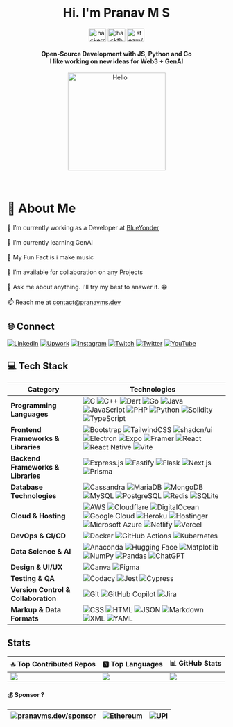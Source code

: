 <h1 align="center">Hi. I'm Pranav M S</h1>



<p align="center">
<a href="https://hackerrank.com/pranavms13" target="blank"><img align="center" src="https://cdn.jsdelivr.net/npm/simple-icons@6/icons/hackerrank.svg" alt="hackerrank/pranavms13" height="30" width="40" /></a>
<a href="https://app.hackthebox.com/profile/269741" target="blank"><img align="center" src="https://cdn.jsdelivr.net/npm/simple-icons@6/icons/hackthebox.svg" alt="hackthebox/pranavms13" height="30" width="40" /></a>
<a href="https://steamcommunity.com/id/pranavms13/" target="blank"><img align="center" src="https://cdn.jsdelivr.net/npm/simple-icons@6/icons/steam.svg" alt="steam/pranavms13" height="30" width="40" /></a>
</p>

<h4 align="center">Open-Source Development with JS, Python and Go <br> I like working on new ideas for Web3 + GenAI</h4>

<p align="center"><a href="https://pranavms.dev/"><img src="https://sdk.bitmoji.com/render/panel/20054902-540794643_12-s5-v1.png?transparent=1&palette=1&scale=2" alt="Hello" width="225" height="225"/></a></p><br>



# 💫 About Me
🔭 I’m currently working as a Developer at <a href="https://blueyonder.com">BlueYonder</a><br><br>🌱 I’m currently learning GenAI<br><br>👯 My Fun Fact is i make music<br><br>🤝 I’m available for collaboration on any Projects<br><br>💬 Ask me about anything. I'll try my best to answer it. 😁<br><br>📫 Reach me at <a href="mailto:contact@pranavms.dev">contact@pranavms.dev</a>


## 🌐 Connect
[![LinkedIn](https://custom-icon-badges.demolab.com/badge/LinkedIn-0A66C2?logo=linkedin-white&logoColor=fff)](https://linkedin.com/in/pranavms13)
[![Upwork](https://img.shields.io/badge/Upwork-6FDA44?logo=upwork&logoColor=fff)](https://www.upwork.com/freelancers/~01ad5c93ccc48a040c)
[![Instagram](https://img.shields.io/badge/Instagram-%23E4405F.svg?logo=Instagram&logoColor=white)](https://instagram.com/pranavms13) [![Twitch](https://img.shields.io/badge/Twitch-%239146FF.svg?logo=Twitch&logoColor=white)](https://twitch.tv/pranavms13) [![Twitter](https://img.shields.io/badge/Twitter-%231DA1F2.svg?logo=Twitter&logoColor=white)](https://twitter.com/pranavms13) [![YouTube](https://img.shields.io/badge/YouTube-%23FF0000.svg?logo=YouTube&logoColor=white)](https://youtube.com/@pranavms13) 

## 💻 Tech Stack

| **Category**        | **Technologies** |
|---------------------|-----------------|
| **Programming Languages** | ![C](https://img.shields.io/badge/C-00599C?logo=c&logoColor=white) ![C++](https://img.shields.io/badge/C++-%2300599C.svg?logo=c%2B%2B&logoColor=white) ![Dart](https://img.shields.io/badge/Dart-%230175C2.svg?logo=dart&logoColor=white) ![Go](https://img.shields.io/badge/Go-%2300ADD8.svg?&logo=go&logoColor=white) ![Java](https://img.shields.io/badge/Java-%23ED8B00.svg?logo=openjdk&logoColor=white) ![JavaScript](https://img.shields.io/badge/JavaScript-F7DF1E?logo=javascript&logoColor=000) ![PHP](https://img.shields.io/badge/php-%23777BB4.svg?&logo=php&logoColor=white) ![Python](https://img.shields.io/badge/Python-3776AB?logo=python&logoColor=fff) ![Solidity](https://img.shields.io/badge/Solidity-363636?logo=solidity&logoColor=fff) ![TypeScript](https://img.shields.io/badge/TypeScript-3178C6?logo=typescript&logoColor=fff) |
| **Frontend Frameworks & Libraries** | ![Bootstrap](https://img.shields.io/badge/Bootstrap-7952B3?logo=bootstrap&logoColor=fff) ![TailwindCSS](https://img.shields.io/badge/Tailwind%20CSS-%2338B2AC.svg?logo=tailwind-css&logoColor=white) ![shadcn/ui](https://img.shields.io/badge/shadcn%2Fui-000?logo=shadcnui&logoColor=fff) ![Electron](https://img.shields.io/badge/Electron-2B2E3A?logo=electron&logoColor=fff) ![Expo](https://img.shields.io/badge/Expo-000020?logo=expo&logoColor=fff) ![Framer](https://img.shields.io/badge/Framer-05F?logo=framer&logoColor=fff) ![React](https://img.shields.io/badge/React-%2320232a.svg?logo=react&logoColor=%2361DAFB) ![React Native](https://img.shields.io/badge/React_Native-%2320232a.svg?logo=react&logoColor=%2361DAFB) ![Vite](https://img.shields.io/badge/Vite-646CFF?logo=vite&logoColor=fff) |
| **Backend Frameworks & Libraries** | ![Express.js](https://img.shields.io/badge/Express.js-%23404d59.svg?logo=express&logoColor=%2361DAFB) ![Fastify](https://img.shields.io/badge/-Fastify-000000?style=flat&logo=fastify&logoColor=white) ![Flask](https://img.shields.io/badge/Flask-000?logo=flask&logoColor=fff) ![Next.js](https://img.shields.io/badge/Next.js-black?logo=next.js&logoColor=white) ![Prisma](https://img.shields.io/badge/Prisma-2D3748?logo=prisma&logoColor=white) |
| **Database Technologies** | ![Cassandra](https://img.shields.io/badge/Cassandra-%231287B1.svg?logo=apache-cassandra&logoColor=white) ![MariaDB](https://img.shields.io/badge/MariaDB-003545?logo=mariadb&logoColor=white) ![MongoDB](https://img.shields.io/badge/MongoDB-%234ea94b.svg?logo=mongodb&logoColor=white) ![MySQL](https://img.shields.io/badge/MySQL-4479A1?logo=mysql&logoColor=fff) ![PostgreSQL](https://img.shields.io/badge/Postgres-%23316192.svg?logo=postgresql&logoColor=white) ![Redis](https://img.shields.io/badge/Redis-%23DD0031.svg?logo=redis&logoColor=white) ![SQLite](https://img.shields.io/badge/SQLite-%2307405e.svg?logo=sqlite&logoColor=white) |
| **Cloud & Hosting** | ![AWS](https://img.shields.io/badge/AWS-%23FF9900.svg?logo=amazon-web-services&logoColor=white) ![Cloudflare](https://img.shields.io/badge/Cloudflare-F38020?logo=Cloudflare&logoColor=white) ![DigitalOcean](https://img.shields.io/badge/DigitalOcean-%230167ff.svg?logo=digitalOcean&logoColor=white) ![Google Cloud](https://img.shields.io/badge/Google%20Cloud-%234285F4.svg?logo=google-cloud&logoColor=white) ![Heroku](https://img.shields.io/badge/Heroku-430098?logo=heroku&logoColor=fffe) ![Hostinger](https://img.shields.io/badge/Hostinger-673DE6?logo=hostinger&logoColor=fff) ![Microsoft Azure](https://custom-icon-badges.demolab.com/badge/Microsoft%20Azure-0089D6?logo=msazure&logoColor=white) ![Netlify](https://img.shields.io/badge/Netlify-%23000000.svg?logo=netlify&logoColor=#00C7B7) ![Vercel](https://img.shields.io/badge/Vercel-%23000000.svg?logo=vercel&logoColor=white) |
| **DevOps & CI/CD** | ![Docker](https://img.shields.io/badge/Docker-2496ED?logo=docker&logoColor=fff) ![GitHub Actions](https://img.shields.io/badge/GitHub_Actions-2088FF?logo=github-actions&logoColor=white) ![Kubernetes](https://img.shields.io/badge/Kubernetes-326CE5?logo=kubernetes&logoColor=fff) |
| **Data Science & AI** | ![Anaconda](https://img.shields.io/badge/Anaconda-44A833?logo=anaconda&logoColor=fff) ![Hugging Face](https://img.shields.io/badge/Hugging%20Face-FFD21E?logo=huggingface&logoColor=000) ![Matplotlib](https://custom-icon-badges.demolab.com/badge/Matplotlib-71D291?logo=matplotlib&logoColor=fff) ![NumPy](https://img.shields.io/badge/NumPy-4DABCF?logo=numpy&logoColor=fff) ![Pandas](https://img.shields.io/badge/Pandas-150458?logo=pandas&logoColor=fff) ![ChatGPT](https://img.shields.io/badge/ChatGPT-74aa9c?logo=openai&logoColor=white) |
| **Design & UI/UX** | ![Canva](https://img.shields.io/badge/Canva-%2300C4CC.svg?&logo=Canva&logoColor=white) ![Figma](https://img.shields.io/badge/Figma-F24E1E?logo=figma&logoColor=white) |
| **Testing & QA** | ![Codacy](https://img.shields.io/badge/Codacy-222F29?logo=codacy&logoColor=fff) ![Jest](https://img.shields.io/badge/Jest-C21325?logo=jest&logoColor=fff) ![Cypress](https://img.shields.io/badge/Cypress-69D3A7?logo=cypress&logoColor=fff) |
| **Version Control & Collaboration** | ![Git](https://img.shields.io/badge/Git-F05032?logo=git&logoColor=fff) ![GitHub Copilot](https://img.shields.io/badge/GitHub%20Copilot-000?logo=githubcopilot&logoColor=fff) ![Jira](https://img.shields.io/badge/Jira-0052CC?logo=jira&logoColor=fff) |
| **Markup & Data Formats** | ![CSS](https://img.shields.io/badge/CSS-1572B6?logo=css3&logoColor=fff) ![HTML](https://img.shields.io/badge/HTML-%23E34F26.svg?logo=html5&logoColor=white) ![JSON](https://img.shields.io/badge/JSON-000?logo=json&logoColor=fff) ![Markdown](https://img.shields.io/badge/Markdown-%23000000.svg?logo=markdown&logoColor=white) ![XML](https://img.shields.io/badge/XML-767C52?logo=xml&logoColor=fff) ![YAML](https://img.shields.io/badge/YAML-CB171E?logo=yaml&logoColor=fff) |


## Stats

| 🔝 Top Contributed Repos | 🅰️ Top Languages | 📊 GitHub Stats |
|-----------------|-------------------|--------------------------|
| ![](https://github-contributor-stats.vercel.app/api?username=pranavms13&limit=5&theme=dark&combine_all_yearly_contributions=true) | ![](https://github-readme-stats.vercel.app/api/top-langs/?username=pranavms13&theme=dark&hide_border=false&include_all_commits=false&count_private=false&layout=compact) | ![](https://github-readme-stats.vercel.app/api?username=pranavms13&theme=dark&hide_border=false&include_all_commits=true&count_private=true) |


#### 💰 Sponsor ?
| [![pranavms.dev/sponsor](https://img.shields.io/badge/pranavms.dev-/sponsor-orange)](https://pranavms.dev/sponsor) | [![Ethereum](https://img.shields.io/badge/Ethereum-pranavms.eth-black?logo=ethereum&logoColor=white)](ethereum:pay-pranavms.eth) | [![UPI](https://img.shields.io/badge/UPI-pranavms%40fifederal-black?logo=fi)](upi://pay?pa=pranavms@fifederal&cu=INR&pn=Pranav%20M%20S&tn=Donation%20pranavms.dev) |
|--|--|--|
